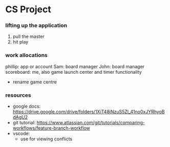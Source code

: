 # CS Project


### lifting up the application
1. pull the master
2. hit play

### work allocations
phillip: app or account
Sam: board manager
John: board manager
scoreboard: me, also game launch center and timer functionality
  - rename game centre


### resources
- google docs: https://drive.google.com/drive/folders/1XiT48jNzuS5Zl_41no0xJYRhyoBdAgU2
- git tutorial: https://www.atlassian.com/git/tutorials/comparing-workflows/feature-branch-workflow
- vscode: 
    - use for viewing conflicts